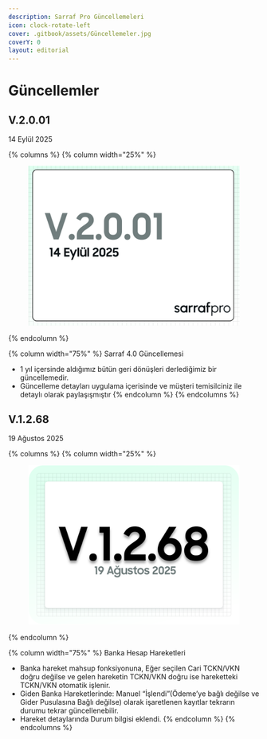 ```yaml
---
description: Sarraf Pro Güncellemeleri
icon: clock-rotate-left
cover: .gitbook/assets/Güncellemeler.jpg
coverY: 0
layout: editorial
---
```


# Güncellemler

## V.2.0.01

14 Eylül 2025

{% columns %}
{% column width="25%" %}
<figure><img src=".gitbook/assets/Ad (1).png" alt=""><figcaption></figcaption></figure>
{% endcolumn %}

{% column width="75%" %}
Sarraf 4.0 Güncellemesi

* 1 yıl içersinde aldığımız bütün geri dönüşleri derlediğimiz bir güncellemedir.
* Güncelleme detayları uygulama içerisinde ve müşteri temisilciniz ile detaylı olarak paylaşışmıştır
{% endcolumn %}
{% endcolumns %}

## V.1.2.68

&#x20;19 Ağustos 2025

{% columns %}
{% column width="25%" %}
<figure><img src=".gitbook/assets/Ad.png" alt=""><figcaption></figcaption></figure>
{% endcolumn %}

{% column width="75%" %}
Banka Hesap Hareketleri

* Banka hareket mahsup fonksiyonuna, Eğer seçilen Cari TCKN/VKN doğru değilse ve gelen hareketin TCKN/VKN doğru ise hareketteki TCKN/VKN otomatik işlenir.
* Giden Banka Hareketlerinde: Manuel “İşlendi”(Ödeme’ye bağlı değilse ve Gider Pusulasına Bağlı değilse) olarak işaretlenen kayıtlar tekrarın durumu tekrar güncellenebilir.
* Hareket detaylarında Durum bilgisi eklendi.
{% endcolumn %}
{% endcolumns %}
